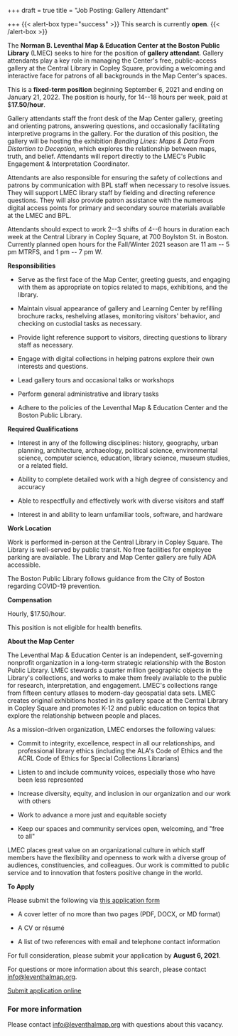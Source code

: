 +++
draft = true
title = "Job Posting: Gallery Attendant"

+++
{{< alert-box type="success" >}} This search is currently **open**. {{< /alert-box >}}

The **Norman B. Leventhal Map & Education Center at the Boston Public
Library** (LMEC) seeks to hire for the position of **gallery attendant**.
Gallery attendants play a key role in managing the Center's free,
public-access gallery at the Central Library in Copley Square, providing
a welcoming and interactive face for patrons of all backgrounds in the
Map Center's spaces.

This is a **fixed-term position** beginning September 6, 2021 and ending
on January 21, 2022. The position is hourly, for 14--18 hours per week,
paid at \$**17.50/hour**.

Gallery attendants staff the front desk of the Map Center gallery,
greeting and orienting patrons, answering questions, and occasionally
facilitating interpretive programs in the gallery. For the duration of
this position, the gallery will be hosting the exhibition *Bending
Lines: Maps & Data From Distortion to Deception*, which explores the
relationship between maps, truth, and belief. Attendants will report
directly to the LMEC's Public Engagement & Interpretation Coordinator.

Attendants are also responsible for ensuring the safety of collections
and patrons by communication with BPL staff when necessary to resolve
issues. They will support LMEC library staff by fielding and directing
reference questions. They will also provide patron assistance with the
numerous digital access points for primary and secondary source
materials available at the LMEC and BPL.

Attendants should expect to work 2--3 shifts of 4--6 hours in duration
each week at the Central Library in Copley Square, at 700 Boylston St.
in Boston. Currently planned open hours for the Fall/Winter 2021 season
are 11 am -- 5 pm MTRFS, and 1 pm -- 7 pm W.

**Responsibilities**

-   Serve as the first face of the Map Center, greeting guests, and
    engaging with them as appropriate on topics related to maps,
    exhibitions, and the library.

-   Maintain visual appearance of gallery and Learning Center by
    refilling brochure racks, reshelving atlases, monitoring visitors'
    behavior, and checking on custodial tasks as necessary.

-   Provide light reference support to visitors, directing questions to
    library staff as necessary.

-   Engage with digital collections in helping patrons explore their own
    interests and questions.

-   Lead gallery tours and occasional talks or workshops

-   Perform general administrative and library tasks

-   Adhere to the policies of the Leventhal Map & Education Center and
    the Boston Public Library.

**Required Qualifications**

-   Interest in any of the following disciplines: history, geography,
    urban planning, architecture, archaeology, political science,
    environmental science, computer science, education, library science,
    museum studies, or a related field.

-   Ability to complete detailed work with a high degree of consistency
    and accuracy

-   Able to respectfully and effectively work with diverse visitors and
    staff

-   Interest in and ability to learn unfamiliar tools, software, and
    hardware

**Work Location**

Work is performed in-person at the Central Library in Copley Square. The
Library is well-served by public transit. No free facilities for
employee parking are available. The Library and Map Center gallery are
fully ADA accessible.

The Boston Public Library follows guidance from the City of Boston
regarding COVID-19 prevention.

**Compensation**

Hourly, \$17.50/hour.

This position is not eligible for health benefits.

**About the Map Center**

The Leventhal Map & Education Center is an independent, self-governing
nonprofit organization in a long-term strategic relationship with the
Boston Public Library. LMEC stewards a quarter million geographic
objects in the Library's collections, and works to make them freely
available to the public for research, interpretation, and engagement.
LMEC's collections range from fifteen century atlases to modern-day
geospatial data sets. LMEC creates original exhibitions hosted in its
gallery space at the Central Library in Copley Square and promotes K-12
and public education on topics that explore the relationship between
people and places.

As a mission-driven organization, LMEC endorses the following values:

-   Commit to integrity, excellence, respect in all our relationships,
    and professional library ethics (including the ALA's Code of Ethics
    and the ACRL Code of Ethics for Special Collections Librarians)

-   Listen to and include community voices, especially those who have
    been less represented

-   Increase diversity, equity, and inclusion in our organization and
    our work with others

-   Work to advance a more just and equitable society

-   Keep our spaces and community services open, welcoming, and "free to
    all"

LMEC places great value on an organizational culture in which staff
members have the flexibility and openness to work with a diverse group
of audiences, constituencies, and colleagues. Our work is committed to
public service and to innovation that fosters positive change in the
world.

**To Apply**

Please submit the following via [this application form](https://airtable.com/shroOeIak1a05xJom)

-   A cover letter of no more than two pages (PDF, DOCX, or MD format)

-   A CV or résumé

-   A list of two references with email and telephone contact
    information

For full consideration, please submit your application by **August 6,
2021**.

For questions or more information about this search, please contact
<info@leventhalmap.org>.

<a class="btn btn-lg btn-primary-outline" href="https://airtable.com/shroOeIak1a05xJom">Submit application online</a>

### For more information

Please contact [info@leventhalmap.org](mailto:info@leventhalmap.org) with questions about this vacancy.